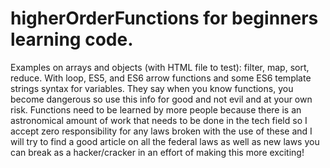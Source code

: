 # higherOrderFunctions for beginners learning code.
Examples on arrays and objects (with HTML file to test): filter, map, sort, reduce. With loop, ES5, and ES6 arrow functions and some ES6 template strings syntax for variables. 
They say when you know functions, you become dangerous so use this info for good and not evil and
at your own risk. Functions need to be learned by more people because there is an astronomical amount of work that needs to be 
done in the tech field so I accept zero responsibility for any laws broken with the use of these and
I will try to find a good article on all the federal laws as well as new laws you can break as a hacker/cracker in an effort
of making this more exciting!


